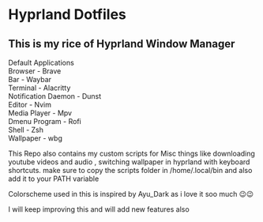 # Hyprland Dotfiles  

## This is my rice of Hyprland Window Manager

Default Applications  
Browser - Brave  
Bar - Waybar  
Terminal - Alacritty  
Notification Daemon - Dunst  
Editor - Nvim  
Media Player - Mpv  
Dmenu Program - Rofi  
Shell - Zsh  
Wallpaper - wbg   

This Repo also contains my custom scripts for Misc things like downloading youtube videos and audio , switching wallpaper in hyprland with keyboard shortcuts.
make sure to copy the scripts folder in /home/.local/bin and also add it to your PATH variable


Colorscheme used in this is inspired by Ayu_Dark as i love it soo much 😉😉  

I will keep improving this and will add new features also
